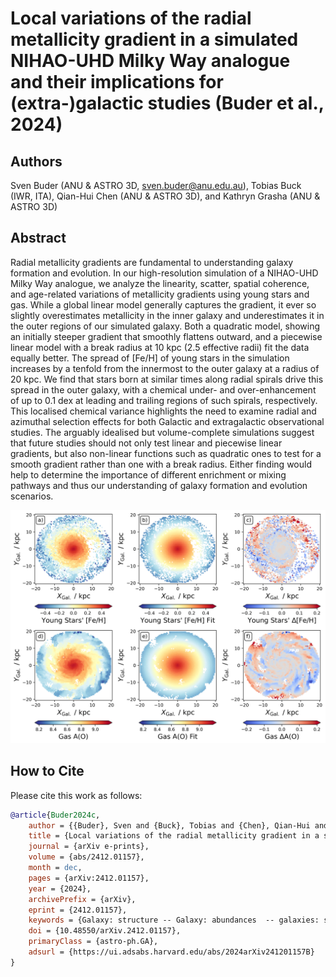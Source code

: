 # Local variations of the radial metallicity gradient in a simulated NIHAO-UHD Milky Way analogue and their implications for (extra-)galactic studies (Buder et al., 2024)

## Authors

Sven Buder (ANU & ASTRO 3D, sven.buder@anu.edu.au), Tobias Buck (IWR, ITA), Qian-Hui Chen (ANU & ASTRO 3D), and Kathryn Grasha (ANU & ASTRO 3D)

## Abstract

Radial metallicity gradients are fundamental to understanding galaxy formation and evolution.
In our high-resolution simulation of a NIHAO-UHD Milky Way analogue, we analyze the linearity, scatter, spatial coherence, and age-related variations of metallicity gradients using young stars and gas.
While a global linear model generally captures the gradient, it ever so slightly overestimates metallicity in the inner galaxy and underestimates it in the outer regions of our simulated galaxy. Both a quadratic model, showing an initially steeper gradient that smoothly flattens outward, and a piecewise linear model with a break radius at 10 kpc (2.5 effective radii) fit the data equally better. The spread of [Fe/H] of young stars in the simulation increases by a tenfold from the innermost to the outer galaxy at a radius of 20 kpc. We find that stars born at similar times along radial spirals drive this spread in the outer galaxy, with a chemical under- and over-enhancement of up to 0.1 dex at leading and trailing regions of such spirals, respectively.
This localised chemical variance highlights the need to examine radial and azimuthal selection effects for both Galactic and extragalactic observational studies. The arguably idealised but volume-complete simulations suggest that future studies should not only test linear and piecewise linear gradients, but also non-linear functions such as quadratic ones to test for a smooth gradient rather than one with a break radius. Either finding would help to determine the importance of different enrichment or mixing pathways and thus our understanding of galaxy formation and evolution scenarios.

![test](./figures/stars_and_gas_2d_view.png)

## How to Cite

Please cite this work as follows:

```bibtex
@article{Buder2024c,
    author = {{Buder}, Sven and {Buck}, Tobias and {Chen}, Qian-Hui and {Grasha}, Kathryn},
    title = {Local variations of the radial metallicity gradient in a simulated NIHAO-UHD Milky Way analogue and their implications for (extra-)galactic studies},
    journal = {arXiv e-prints},
    volume = {abs/2412.01157},
    month = dec,
    pages = {arXiv:2412.01157},
    year = {2024},
    archivePrefix = {arXiv},
    eprint = {2412.01157},
    keywords = {Galaxy: structure -- Galaxy: abundances  -- galaxies: structure -- galaxies: abundances},
    doi = {10.48550/arXiv.2412.01157},
    primaryClass = {astro-ph.GA},
    adsurl = {https://ui.adsabs.harvard.edu/abs/2024arXiv241201157B}
}
```
